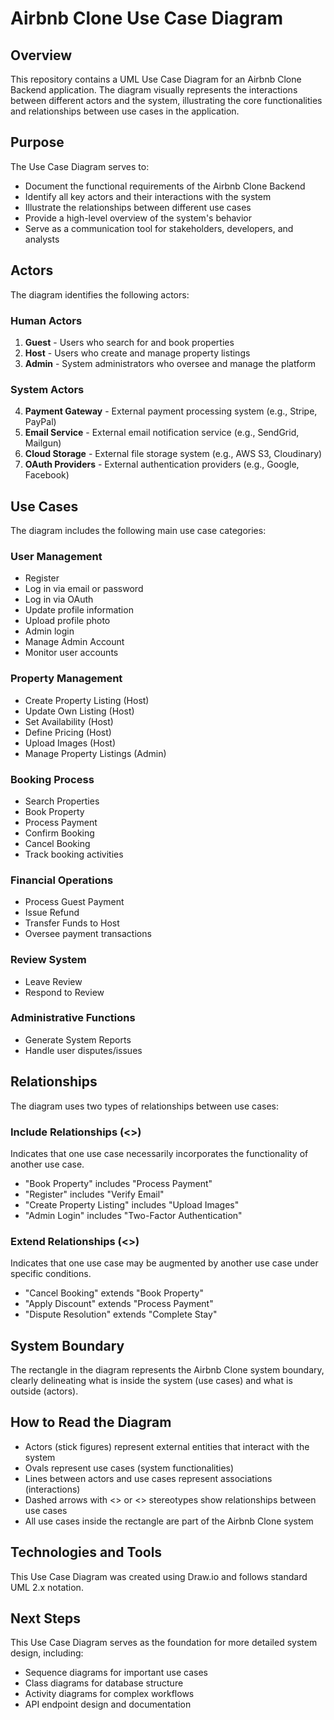 # Airbnb Clone Use Case Diagram

## Overview
This repository contains a UML Use Case Diagram for an Airbnb Clone Backend application. The diagram visually represents the interactions between different actors and the system, illustrating the core functionalities and relationships between use cases in the application.

## Purpose
The Use Case Diagram serves to:
- Document the functional requirements of the Airbnb Clone Backend
- Identify all key actors and their interactions with the system
- Illustrate the relationships between different use cases
- Provide a high-level overview of the system's behavior
- Serve as a communication tool for stakeholders, developers, and analysts

## Actors
The diagram identifies the following actors:

### Human Actors
1. **Guest** - Users who search for and book properties
2. **Host** - Users who create and manage property listings
3. **Admin** - System administrators who oversee and manage the platform

### System Actors
4. **Payment Gateway** - External payment processing system (e.g., Stripe, PayPal)
5. **Email Service** - External email notification service (e.g., SendGrid, Mailgun)
6. **Cloud Storage** - External file storage system (e.g., AWS S3, Cloudinary)
7. **OAuth Providers** - External authentication providers (e.g., Google, Facebook)

## Use Cases
The diagram includes the following main use case categories:

### User Management
- Register
- Log in via email or password
- Log in via OAuth
- Update profile information
- Upload profile photo
- Admin login
- Manage Admin Account
- Monitor user accounts

### Property Management
- Create Property Listing (Host)
- Update Own Listing (Host)
- Set Availability (Host)
- Define Pricing (Host)
- Upload Images (Host)
- Manage Property Listings (Admin)

### Booking Process
- Search Properties
- Book Property
- Process Payment
- Confirm Booking
- Cancel Booking
- Track booking activities

### Financial Operations
- Process Guest Payment
- Issue Refund
- Transfer Funds to Host
- Oversee payment transactions

### Review System
- Leave Review
- Respond to Review

### Administrative Functions
- Generate System Reports
- Handle user disputes/issues

## Relationships
The diagram uses two types of relationships between use cases:

### Include Relationships (<<include>>)
Indicates that one use case necessarily incorporates the functionality of another use case.
- "Book Property" includes "Process Payment"
- "Register" includes "Verify Email"
- "Create Property Listing" includes "Upload Images"
- "Admin Login" includes "Two-Factor Authentication"

### Extend Relationships (<<extend>>)
Indicates that one use case may be augmented by another use case under specific conditions.
- "Cancel Booking" extends "Book Property"
- "Apply Discount" extends "Process Payment"
- "Dispute Resolution" extends "Complete Stay"

## System Boundary
The rectangle in the diagram represents the Airbnb Clone system boundary, clearly delineating what is inside the system (use cases) and what is outside (actors).

## How to Read the Diagram
- Actors (stick figures) represent external entities that interact with the system
- Ovals represent use cases (system functionalities)
- Lines between actors and use cases represent associations (interactions)
- Dashed arrows with <<include>> or <<extend>> stereotypes show relationships between use cases
- All use cases inside the rectangle are part of the Airbnb Clone system

## Technologies and Tools
This Use Case Diagram was created using Draw.io and follows standard UML 2.x notation.

## Next Steps
This Use Case Diagram serves as the foundation for more detailed system design, including:
- Sequence diagrams for important use cases
- Class diagrams for database structure
- Activity diagrams for complex workflows
- API endpoint design and documentation

